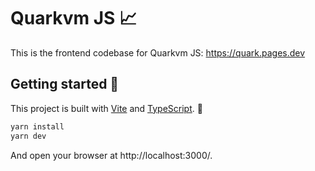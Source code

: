 # Quarkvm JS 📈

This is the frontend codebase for Quarkvm JS:
https://quark.pages.dev

## Getting started 🏃

This project is built with [Vite](https://vitejs.dev/) and [TypeScript](https://www.typescriptlang.org/). 🚀

```sh
yarn install
yarn dev
```

And open your browser at http://localhost:3000/.
